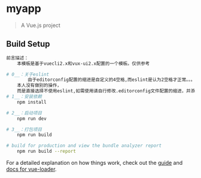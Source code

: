 # myapp

> A Vue.js project

## Build Setup

``` bash
前言描述：
    本模板是基于vuecli2.x和vux-ui2.x配置的一个模板。仅供参考

# 0__：关于eslint
        由于editorconfig配置的缩进是自定义的4空格,而eslint是认为2空格才正常。。。
    本人没有做别的操作，
    而是直接选择不使用eslint,如需使用请自行修改.editorconfig文件配置的缩进，并添加eslint
# 1__：安装依赖
    npm install

# 2__：启动项目
    npm run dev

# 3__：打包项目
    npm run build

# build for production and view the bundle analyzer report
    npm run build --report
```

For a detailed explanation on how things work, check out the [guide](http://vuejs-templates.github.io/webpack/) and [docs for vue-loader](http://vuejs.github.io/vue-loader).
